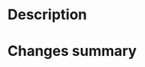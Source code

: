 # Description
<!--
Not mandatory, don't copy/paste PR name here if it doest not make sense.
Short/Long description of the PR
-->

# Changes summary
<!--
Not mandatory, but helpful if PR is big enough.
Summary for the changes done in this PR. Using bullet list is a good idea.
* [CHORE] change1
* [FEAT] change1
* [FIX] change1
-->
